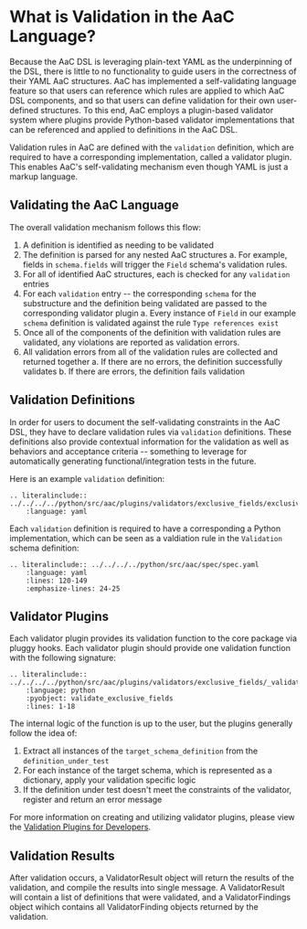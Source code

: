 # What is Validation in the AaC Language?
Because the AaC DSL is leveraging plain-text YAML as the underpinning of the DSL, there is little to no functionality to guide users in the correctness of their YAML AaC structures. AaC has implemented a self-validating language feature so that users can reference which rules are applied to which AaC DSL components, and so that users can define validation for their own user-defined structures. To this end, AaC employs a plugin-based validator system where plugins provide Python-based validator implementations that can be referenced and applied to definitions in the AaC DSL.

Validation rules in AaC are defined with the `validation` definition, which are required to have a corresponding implementation, called a validator plugin. This enables AaC's self-validating mechanism even though YAML is just a markup language.

## Validating the AaC Language
The overall validation mechanism follows this flow:
1. A definition is identified as needing to be validated
2. The definition is parsed for any nested AaC structures
  a. For example, fields in `schema.fields` will trigger the `Field` schema's validation rules.
3. For all of identified AaC structures, each is checked for any `validation` entries
4. For each `validation` entry -- the corresponding `schema` for the substructure and the definition being validated are passed to the corresponding validator plugin
  a. Every instance of `Field` in our example `schema` definition is validated against the rule `Type references exist`
5. Once all of the components of the definition with validation rules are validated, any violations are reported as validation errors.
6. All validation errors from all of the validation rules are collected and returned together
  a. If there are no errors, the definition successfully validates
  b. If there are errors, the definition fails validation

## Validation Definitions
In order for users to document the self-validating constraints in the AaC DSL, they have to declare validation rules via `validation` definitions. These definitions also provide contextual information for the validation as well as behaviors and acceptance criteria -- something to leverage for automatically generating functional/integration tests in the future.


Here is an example `validation` definition:

```{eval-rst}
.. literalinclude:: ../../../../python/src/aac/plugins/validators/exclusive_fields/exclusive_fields.yaml
    :language: yaml
```

Each `validation` definition is required to have a corresponding a Python implementation, which can be seen as a valdiation rule in the `Validation` schema definition:

```{eval-rst}
.. literalinclude:: ../../../../python/src/aac/spec/spec.yaml
    :language: yaml
    :lines: 120-149
    :emphasize-lines: 24-25
```

## Validator Plugins
Each validator plugin provides its validation function to the core package via pluggy hooks. Each validator plugin should provide one validation function with the following signature:

```{eval-rst}
.. literalinclude:: ../../../../python/src/aac/plugins/validators/exclusive_fields/_validate_exclusive_fields.py
    :language: python
    :pyobject: validate_exclusive_fields
    :lines: 1-18
```

The internal logic of the function is up to the user, but the plugins generally follow the idea of:
1. Extract all instances of the `target_schema_definition` from the `definition_under_test`
2. For each instance of the target schema, which is represented as a dictionary, apply your validation specific logic
3. If the definition under test doesn't meet the constraints of the validator, register and return an error message

For more information on creating and utilizing validator plugins, please view the [Validation Plugins for Developers](validation_plugins).

## Validation Results
After validation occurs, a ValidatorResult object will return the results of the validation, and compile the results into single message.  A ValidatorResult will contain a list of definitions that were validated, and a ValidatorFindings object wihich contains all ValidatorFinding objects returned by the validation. 